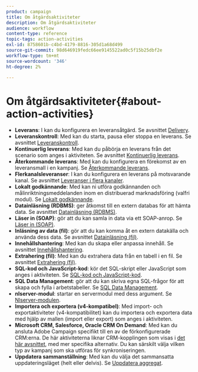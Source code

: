 ```yaml
---
product: campaign
title: Om åtgärdsaktiviteter
description: Om åtgärdsaktiviteter
audience: workflow
content-type: reference
topic-tags: action-activities
exl-id: 8758601b-c4bd-4179-8816-305d1a68d499
source-git-commit: 98d646919fedc66ee9145522ad0c5f15b25dbf2e
workflow-type: tm+mt
source-wordcount: '346'
ht-degree: 2%

---
```


# Om åtgärdsaktiviteter{#about-action-activities}

* **Leverans**: I kan du konfigurera en leveransåtgärd. Se avsnittet [Delivery](../../workflow/using/delivery.md).
* **Leveranskontroll**: Med kan du starta, pausa eller stoppa en leverans. Se avsnittet [Leveranskontroll](../../workflow/using/delivery-control.md).
* **Kontinuerlig leverans**: Med kan du påbörja en leverans från det scenario som anges i aktiviteten. Se avsnittet [Kontinuerlig leverans](../../workflow/using/continuous-delivery.md).
* **Återkommande leverans**: Med kan du konfigurera en förekomst av en leveransmall i en kampanj. Se [Återkommande leverans](../../workflow/using/recurring-delivery.md).
* **Flerkanalsleveranser**: I kan du konfigurera en leverans på motsvarande kanal. Se avsnittet [Leveranser i flera kanaler](../../workflow/using/cross-channel-deliveries.md).
* **Lokalt godkännande**: Med kan ni utföra godkännanden och målinriktningsmeddelanden inom en distribuerad marknadsföring (valfri modul). Se [Lokalt godkännande](../../workflow/using/local-approval.md).
* **Datainläsning (RDBMS)**: ger åtkomst till en extern databas för att hämta data. Se avsnittet [Datainläsning (RDBMS)](../../workflow/using/data-loading--rdbms-.md).
* **Läser in (SOAP)**: gör att du kan samla in data via ett SOAP-anrop. Se [Läser in (SOAP)](../../workflow/using/loading--soap-.md).
* **Inläsning av data (fil)**: gör att du kan komma åt en extern datakälla och använda dess data. Se avsnittet [Datainläsning (fil)](../../workflow/using/data-loading--file-.md).
* **Innehållshantering**: Med kan du skapa eller anpassa innehåll. Se avsnittet [Innehållshantering](../../workflow/using/content-management.md).
* **Extrahering (fil)**: Med kan du extrahera data från en tabell i en fil. Se avsnittet [Extrahering (fil)](../../workflow/using/extraction--file-.md).
* **SQL-kod och JavaScript-kod**: kör det SQL-skript eller JavaScript som anges i aktiviteten. Se [SQL-kod och JavaScript-kod](../../workflow/using/sql-code-and-javascript-code.md).
* **SQL Data Management**: gör att du kan skriva egna SQL-frågor för att skapa och fylla i arbetstabeller. Se [SQL Data Management](../../workflow/using/sql-data-management.md).
* **nlserver-modul**: startar en servermodul med dess argument. Se [Nlserver-modulen](../../workflow/using/nlserver-module.md).
* **Importera och exportera (v4-kompatibel)**: Med import- och exportaktiviteter (v4-kompatibilitet) kan du importera och exportera data med hjälp av mallen (import eller export) som anges i aktiviteten.
* **Microsoft CRM, Salesforce, Oracle CRM On Demand**: Med kan du ansluta Adobe Campaign specifikt till en av de förkonfigurerade CRM:erna. De här aktiviteterna liknar CRM-kopplingen som visas i [det här avsnittet](../../workflow/using/crm-connector.md), med mer specifika alternativ. Du kan särskilt välja vilken typ av kampanj som ska utföras för synkroniseringen.
* **Uppdatera sammanställning**: Med kan du välja det sammansatta uppdateringsläget (helt eller delvis). Se [Uppdatera aggregat](../../workflow/using/update-aggregate.md).
